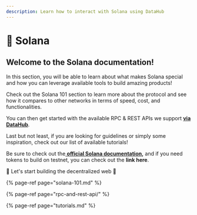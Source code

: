 ```yaml
---
description: Learn how to interact with Solana using DataHub
---
```


# 🔋 Solana

## Welcome to the Solana documentation! <a id="welcome-to-the-polkadot-documentation"></a>

In this section, you will be able to learn about what makes Solana special and how you can leverage available tools to build amazing products!

Check out the Solana 101 section to learn more about the protocol and see how it compares to other networks in terms of speed, cost, and functionalities.

You can then get started with the available RPC & REST APIs we support [**via DataHub**](https://datahub.figment.io/sign_up?service=solana).

Last but not least, if you are looking for guidelines or simply some inspiration, check out our list of available tutorials!

Be sure to check out the[ **official Solana documentation**](https://docs.solana.com/)**,** and if you need tokens to build on testnet, you can check out the **link here**. 

🚀 Let's start building the decentralized web 🚀

{% page-ref page="solana-101.md" %}

{% page-ref page="rpc-and-rest-api/" %}

{% page-ref page="tutorials.md" %}

